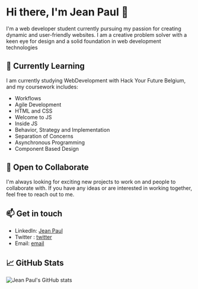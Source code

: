 # Hi there, I'm Jean Paul 👋

I'm a web developer student currently pursuing my passion for creating dynamic
and user-friendly websites. I am a creative problem solver with a keen eye for
design and a solid foundation in web development technologies

## 🌱 Currently Learning

I am currently studying WebDevelopment with Hack Your Future Belgium, and my
coursework includes:

- Workflows
- Agile Development
- HTML and CSS
- Welcome to JS
- Inside JS
- Behavior, Strategy and Implementation
- Separation of Concerns
- Asynchronous Programming
- Component Based Design

## 🤝 Open to Collaborate

I'm always looking for exciting new projects to work on and people to
collaborate with. If you have any ideas or are interested in working together,
feel free to reach out to me.

## 📫 Get in touch

- LinkedIn:
  [Jean Paul](https://www.linkedin.com/in/iradukunda-jean-paul-459ba413b)
- Twitter :
  [twitter](https://twitter.com/jay_march10?s=11&t=r4NcRnTEqjzW9K64tmdsRg)
- Email: [email](mailto:jeanpauldev00@gmail.com)

## 📈 GitHub Stats

![Jean Paul's GitHub stats](https://github-readme-stats.vercel.app/api?username=iradukundajp&show_icons=true&theme=radical)
